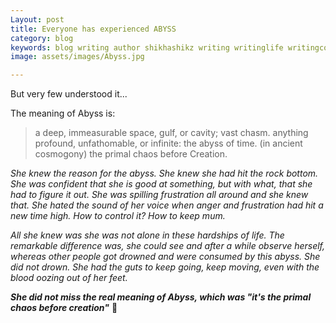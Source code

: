 ```yaml
---
Layout: post
title: Everyone has experienced ABYSS
category: blog
keywords: blog writing author shikhashikz writing writinglife writingcommunity dailyblogpost dailyblogpostchallenge 
image: assets/images/Abyss.jpg

---
```

But very few understood it...

The meaning of Abyss is:

>a deep, immeasurable space, gulf, or cavity; vast chasm. anything profound, unfathomable, or infinite: the abyss of time. (in ancient cosmogony) the primal chaos before Creation.
>

*She knew the reason for the abyss. She knew she had hit the rock bottom. She was confident that she is good at something, but with what, that she had to figure it out. She was spilling frustration all around and she knew that. She hated the sound of her voice when anger and frustration had hit a new time high. How to control it? How to keep mum.*

*All she knew was she was not alone in these hardships of life. The remarkable difference was, she could see and after a while observe herself, whereas other people got drowned and were consumed by this abyss. She did not drown. She had the guts to keep going, keep moving, even with the blood oozing out of her feet.*

***She did not miss the real meaning of Abyss, which was "it's the primal chaos before creation"*** 💯
